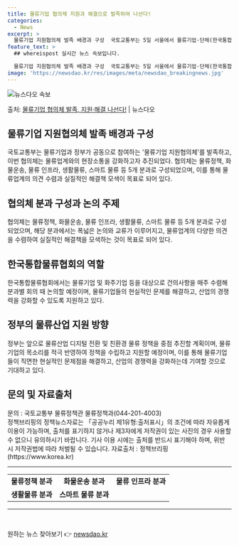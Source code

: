 ```yaml
---
title: 물류기업 협의체 지원과 해결으로 발족하여 나선다!
categories:
  - News
excerpt: >
  물류기업 지원협의체 발족 배경과 구성  국토교통부는 5일 서울에서 물류기업·단체(한국통합물류협회)와 정부가 …
feature_text: >
  ## whereispost 실시간 뉴스 속보입니다.

  물류기업 지원협의체 발족 배경과 구성  국토교통부는 5일 서울에서 물류기업·단체(한국통합물류협회)와 정부가 …
image: 'https://newsdao.kr/res/images/meta/newsdao_breakingnews.jpg'
---
```


![뉴스다오 속보](https://newsdao.kr/res/images/meta/newsdao_breakingnews.jpg)

<p>출처: <a href="https://newsdao.kr/4637" rel="dofollow">물류기업 협의체 발족, 지원·해결 나선다!</a> | 뉴스다오</p>

<h2 data-ke-size="size26">물류기업 지원협의체 발족 배경과 구성</h2>
<p data-ke-size="size16">국토교통부는 물류기업과 정부가 공동으로 참여하는 '물류기업 지원협의체'를 발족하고, 이번 협의체는 물류업계와의 현장소통을 강화하고자 추진되었다. 협의체는 물류정책, 화물운송, 물류 인프라, 생활물류, 스마트 물류 등 5개 분과로 구성되었으며, 이를 통해 물류업계의 의견 수렴과 실질적인 해결책 모색이 목표로 되어 있다.</p>

<h2 data-ke-size="size26">협의체 분과 구성과 논의 주제</h2>
<p data-ke-size="size16">협의체는 물류정책, 화물운송, 물류 인프라, 생활물류, 스마트 물류 등 5개 분과로 구성되었으며, 해당 분과에서는 폭넓은 논의와 교류가 이루어지고, 물류업계의 다양한 의견을 수렴하여 실질적인 해결책을 모색하는 것이 목표로 되어 있다.</p>

<h2 data-ke-size="size26">한국통합물류협회의 역할</h2>
<p data-ke-size="size16">한국통합물류협회에서는 물류기업 및 화주기업 등을 대상으로 건의사항을 매주 수렴해 분과별 회의 때 논의할 예정이며, 물류기업들의 현실적인 문제를 해결하고, 산업의 경쟁력을 강화할 수 있도록 지원하고 있다.</p>

<h2 data-ke-size="size26">정부의 물류산업 지원 방향</h2>
<p data-ke-size="size16">정부는 앞으로 물류산업 디지털 전환 및 친환경 물류 정책을 중점 추진할 계획이며, 물류기업의 목소리를 적극 반영하여 정책을 수립하고 지원할 예정이며, 이를 통해 물류기업들이 직면한 현실적인 문제점을 해결하고, 산업의 경쟁력을 강화하는데 기여할 것으로 기대하고 있다.</p>

<h2 data-ke-size="size26">문의 및 자료출처</h2>
<p data-ke-size="size16">문의 : 국토교통부 물류정책관 물류정책과(044-201-4003)<br>정책브리핑의 정책뉴스자료는 「공공누리 제1유형:출처표시」의 조건에 따라 자유롭게 이용이 가능하며, 출처를 표기하지 않거나 제3자에게 저작권이 있는 사진의 경우 사용할 수 없으니 유의하시기 바랍니다. 기사 이용 시에는 출처를 반드시 표기해야 하며, 위반 시 저작권법에 따라 처벌될 수 있습니다. 자료출처 : 정책브리핑(https://www.korea.kr)</p>

<hr>
<table>
  <tbody>
    <tr>
      <td style="text-align: center; height: 17px;"><b>물류정책 분과</b></td>
      <td style="text-align: center; height: 17px;"><b>화물운송 분과</b></td>
      <td style="text-align: center; height: 17px;"><b>물류 인프라 분과</b></td>
    </tr>
    <tr>
      <td style="text-align: center; height: 17px;"><b>생활물류 분과</b></td>
      <td style="text-align: center; height: 17px;"><b>스마트 물류 분과</b></td>
    </tr>
  </tbody>
</table>
<hr>

<p data-ke-size="size16">&nbsp;</p> 

원하는 뉴스 찾아보기 👉 <a href="https://newsdao.kr" rel="dofollow">newsdao.kr</a>


